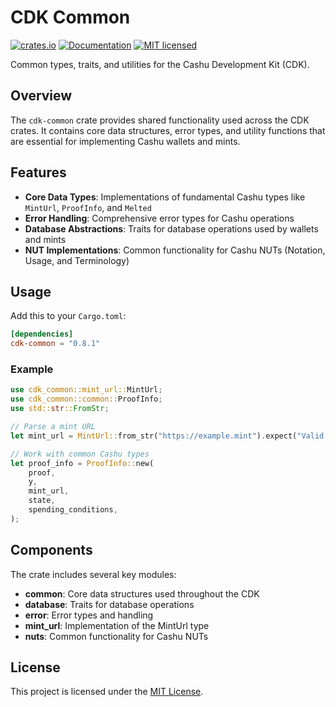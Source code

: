 # CDK Common

[![crates.io](https://img.shields.io/crates/v/cdk-common.svg)](https://crates.io/crates/cdk-common)
[![Documentation](https://docs.rs/cdk-common/badge.svg)](https://docs.rs/cdk-common)
[![MIT licensed](https://img.shields.io/badge/license-MIT-blue.svg)](https://github.com/cashubtc/cdk/blob/main/LICENSE)

Common types, traits, and utilities for the Cashu Development Kit (CDK).

## Overview

The `cdk-common` crate provides shared functionality used across the CDK crates. It contains core data structures, error types, and utility functions that are essential for implementing Cashu wallets and mints.

## Features

- **Core Data Types**: Implementations of fundamental Cashu types like `MintUrl`, `ProofInfo`, and `Melted`
- **Error Handling**: Comprehensive error types for Cashu operations
- **Database Abstractions**: Traits for database operations used by wallets and mints
- **NUT Implementations**: Common functionality for Cashu NUTs (Notation, Usage, and Terminology)

## Usage

Add this to your `Cargo.toml`:

```toml
[dependencies]
cdk-common = "0.8.1"
```

### Example

```rust
use cdk_common::mint_url::MintUrl;
use cdk_common::common::ProofInfo;
use std::str::FromStr;

// Parse a mint URL
let mint_url = MintUrl::from_str("https://example.mint").expect("Valid mint URL");

// Work with common Cashu types
let proof_info = ProofInfo::new(
    proof,
    y,
    mint_url,
    state,
    spending_conditions,
);
```

## Components

The crate includes several key modules:

- **common**: Core data structures used throughout the CDK
- **database**: Traits for database operations
- **error**: Error types and handling
- **mint_url**: Implementation of the MintUrl type
- **nuts**: Common functionality for Cashu NUTs

## License

This project is licensed under the [MIT License](https://github.com/cashubtc/cdk/blob/main/LICENSE).
